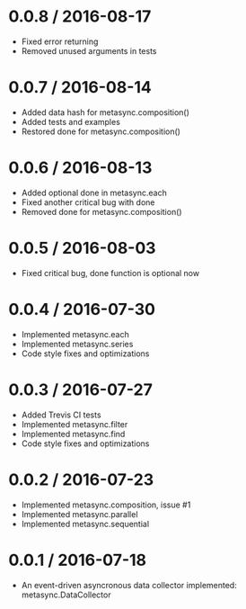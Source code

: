 0.0.8 / 2016-08-17
==================

  * Fixed error returning
  * Removed unused arguments in tests

0.0.7 / 2016-08-14
==================

  * Added data hash for metasync.composition()
  * Added tests and examples
  * Restored done for metasync.composition()

0.0.6 / 2016-08-13
==================

  * Added optional done in metasync.each
  * Fixed another critical bug with done
  * Removed done for metasync.composition()

0.0.5 / 2016-08-03
==================

  * Fixed critical bug, done function is optional now

0.0.4 / 2016-07-30
==================

  * Implemented metasync.each
  * Implemented metasync.series
  * Code style fixes and optimizations

0.0.3 / 2016-07-27
==================

  * Added Trevis CI tests
  * Implemented metasync.filter
  * Implemented metasync.find
  * Code style fixes and optimizations

0.0.2 / 2016-07-23
==================

  * Implemented metasync.composition, issue #1
  * Implemented metasync.parallel
  * Implemented metasync.sequential

0.0.1 / 2016-07-18
==================

  * An event-driven asyncronous data collector implemented: metasync.DataCollector
